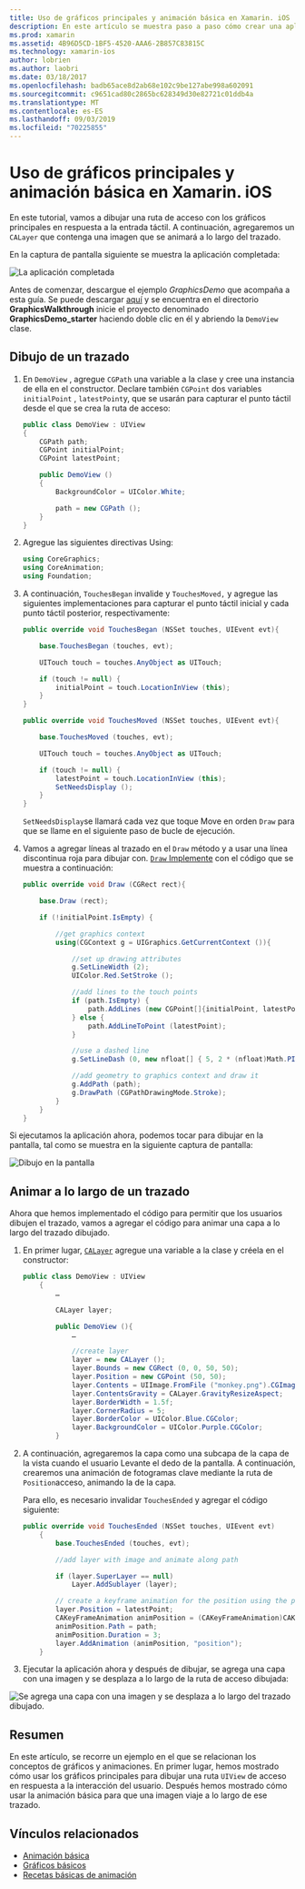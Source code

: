 ```yaml
---
title: Uso de gráficos principales y animación básica en Xamarin. iOS
description: En este artículo se muestra paso a paso cómo crear una aplicación que usa gráficos principales y animaciones básicas. Muestra cómo dibujar en la pantalla en respuesta a la interacción con el usuario y cómo animar una imagen para viajar a lo largo de un trazado.
ms.prod: xamarin
ms.assetid: 4B96D5CD-1BF5-4520-AAA6-2B857C83815C
ms.technology: xamarin-ios
author: lobrien
ms.author: laobri
ms.date: 03/18/2017
ms.openlocfilehash: badb65ace8d2ab68e102c9be127abe998a602091
ms.sourcegitcommit: c9651cad80c2865bc628349d30e82721c01ddb4a
ms.translationtype: MT
ms.contentlocale: es-ES
ms.lasthandoff: 09/03/2019
ms.locfileid: "70225855"
---
```

# <a name="using-core-graphics-and-core-animation-in-xamarinios"></a>Uso de gráficos principales y animación básica en Xamarin. iOS

En este tutorial, vamos a dibujar una ruta de acceso con los gráficos principales en respuesta a la entrada táctil. A continuación, agregaremos un `CALayer` que contenga una imagen que se animará a lo largo del trazado.

En la captura de pantalla siguiente se muestra la aplicación completada:

![](graphics-animation-walkthrough-images/00-final-app.png "La aplicación completada")

Antes de comenzar, descargue el ejemplo *GraphicsDemo* que acompaña a esta guía. Se puede descargar [aquí](https://docs.microsoft.com/samples/xamarin/ios-samples/graphicsandanimation) y se encuentra en el directorio **GraphicsWalkthrough** inicie el proyecto denominado **GraphicsDemo_starter** haciendo doble clic en él y abriendo la `DemoView` clase.

## <a name="drawing-a-path"></a>Dibujo de un trazado


1. En `DemoView` , agregue `CGPath` una variable a la clase y cree una instancia de ella en el constructor. Declare también `CGPoint` dos variables `initialPoint` , `latestPoint`y, que se usarán para capturar el punto táctil desde el que se crea la ruta de acceso:

    ```csharp
    public class DemoView : UIView
    {
        CGPath path;
        CGPoint initialPoint;
        CGPoint latestPoint;

        public DemoView ()
        {
            BackgroundColor = UIColor.White;

            path = new CGPath ();
        }
    }
    ```

2. Agregue las siguientes directivas Using:

    ```csharp
    using CoreGraphics;
    using CoreAnimation;
    using Foundation;
    ```

3. A continuación, `TouchesBegan` invalide y `TouchesMoved,` y agregue las siguientes implementaciones para capturar el punto táctil inicial y cada punto táctil posterior, respectivamente:

    ```csharp
    public override void TouchesBegan (NSSet touches, UIEvent evt){

        base.TouchesBegan (touches, evt);

        UITouch touch = touches.AnyObject as UITouch;

        if (touch != null) {
            initialPoint = touch.LocationInView (this);
        }
    }

    public override void TouchesMoved (NSSet touches, UIEvent evt){

        base.TouchesMoved (touches, evt);

        UITouch touch = touches.AnyObject as UITouch;

        if (touch != null) {
            latestPoint = touch.LocationInView (this);
            SetNeedsDisplay ();
        }
    }
    ```

    `SetNeedsDisplay`se llamará cada vez que toque Move en orden `Draw` para que se llame en el siguiente paso de bucle de ejecución.

4. Vamos a agregar líneas al trazado en el `Draw` método y a usar una línea discontinua roja para dibujar con. [ `Draw` Implemente](~/ios/platform/graphics-animation-ios/core-graphics.md) con el código que se muestra a continuación:

    ```csharp
    public override void Draw (CGRect rect){

        base.Draw (rect);

        if (!initialPoint.IsEmpty) {

            //get graphics context
            using(CGContext g = UIGraphics.GetCurrentContext ()){

                //set up drawing attributes
                g.SetLineWidth (2);
                UIColor.Red.SetStroke ();

                //add lines to the touch points
                if (path.IsEmpty) {
                    path.AddLines (new CGPoint[]{initialPoint, latestPoint});
                } else {
                    path.AddLineToPoint (latestPoint);
                }

                //use a dashed line
                g.SetLineDash (0, new nfloat[] { 5, 2 * (nfloat)Math.PI });

                //add geometry to graphics context and draw it
                g.AddPath (path);
                g.DrawPath (CGPathDrawingMode.Stroke);
            }
        }
    }
    ```

Si ejecutamos la aplicación ahora, podemos tocar para dibujar en la pantalla, tal como se muestra en la siguiente captura de pantalla:

![](graphics-animation-walkthrough-images/01-path.png "Dibujo en la pantalla")

## <a name="animating-along-a-path"></a>Animar a lo largo de un trazado

Ahora que hemos implementado el código para permitir que los usuarios dibujen el trazado, vamos a agregar el código para animar una capa a lo largo del trazado dibujado.

1. En primer lugar, [`CALayer`](~/ios/platform/graphics-animation-ios/core-animation.md) agregue una variable a la clase y créela en el constructor:

    ```csharp
    public class DemoView : UIView
        {
            …

            CALayer layer;

            public DemoView (){
                …

                //create layer
                layer = new CALayer ();
                layer.Bounds = new CGRect (0, 0, 50, 50);
                layer.Position = new CGPoint (50, 50);
                layer.Contents = UIImage.FromFile ("monkey.png").CGImage;
                layer.ContentsGravity = CALayer.GravityResizeAspect;
                layer.BorderWidth = 1.5f;
                layer.CornerRadius = 5;
                layer.BorderColor = UIColor.Blue.CGColor;
                layer.BackgroundColor = UIColor.Purple.CGColor;
            }
    ```

2. A continuación, agregaremos la capa como una subcapa de la capa de la vista cuando el usuario Levante el dedo de la pantalla. A continuación, crearemos una animación de fotogramas clave mediante la ruta de `Position`acceso, animando la de la capa.

    Para ello, es necesario invalidar `TouchesEnded` y agregar el código siguiente:

    ```csharp
    public override void TouchesEnded (NSSet touches, UIEvent evt)
        {
            base.TouchesEnded (touches, evt);

            //add layer with image and animate along path

            if (layer.SuperLayer == null)
                Layer.AddSublayer (layer);

            // create a keyframe animation for the position using the path
            layer.Position = latestPoint;
            CAKeyFrameAnimation animPosition = (CAKeyFrameAnimation)CAKeyFrameAnimation.FromKeyPath ("position");
            animPosition.Path = path;
            animPosition.Duration = 3;
            layer.AddAnimation (animPosition, "position");
        }
    ```

3. Ejecutar la aplicación ahora y después de dibujar, se agrega una capa con una imagen y se desplaza a lo largo de la ruta de acceso dibujada:

![](graphics-animation-walkthrough-images/00-final-app.png "Se agrega una capa con una imagen y se desplaza a lo largo del trazado dibujado.")

## <a name="summary"></a>Resumen

En este artículo, se recorre un ejemplo en el que se relacionan los conceptos de gráficos y animaciones. En primer lugar, hemos mostrado cómo usar los gráficos principales para dibujar una ruta `UIView` de acceso en respuesta a la interacción del usuario. Después hemos mostrado cómo usar la animación básica para que una imagen viaje a lo largo de ese trazado.


## <a name="related-links"></a>Vínculos relacionados

- [Animación básica](~/ios/platform/graphics-animation-ios/core-animation.md)
- [Gráficos básicos](~/ios/platform/graphics-animation-ios/core-graphics.md)
- [Recetas básicas de animación](https://github.com/xamarin/recipes/tree/master/Recipes/ios/animation/coreanimation)
